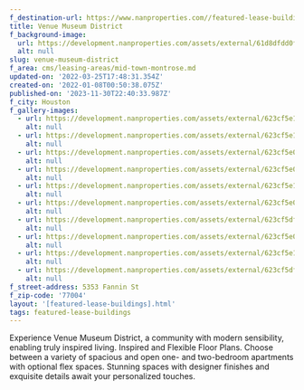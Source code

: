 ```yaml
---
f_destination-url: https://www.nanproperties.com//featured-lease-buildings/venue-museum-district
title: Venue Museum District
f_background-image:
  url: https://development.nanproperties.com/assets/external/61d8dfdd0f3d1154842935ea_thumbnailer.png
  alt: null
slug: venue-museum-district
f_area: cms/leasing-areas/mid-town-montrose.md
updated-on: '2022-03-25T17:48:31.354Z'
created-on: '2022-01-08T00:50:38.075Z'
published-on: '2023-11-30T22:40:33.987Z'
f_city: Houston
f_gallery-images:
  - url: https://development.nanproperties.com/assets/external/623cf5e16fe4b964a4b02d41_62269337efb134.42036244423.jpg
    alt: null
  - url: https://development.nanproperties.com/assets/external/623cf5e1119861cfbe918afe_622695b1c965e4.31300526378.jpg
    alt: null
  - url: https://development.nanproperties.com/assets/external/623cf5e01740de6e5f8b6198_622694ed5cb843.70989138321.jpg
    alt: null
  - url: https://development.nanproperties.com/assets/external/623cf5e09afed10f082ba93e_622694d66d5201.24825051727.jpg
    alt: null
  - url: https://development.nanproperties.com/assets/external/623cf5e19afed1567d2ba93f_622694bb1581e3.02056400130.jpg
    alt: null
  - url: https://development.nanproperties.com/assets/external/623cf5e0eb49042a408881aa_6226948f5d9201.07870182284.jpg
    alt: null
  - url: https://development.nanproperties.com/assets/external/623cf5dfa2d3c7cb7cf0d10f_62269435945aa6.06694832783.jpg
    alt: null
  - url: https://development.nanproperties.com/assets/external/623cf5e02d6a84413aacc72c_622693ed1afd53.73130008138.jpg
    alt: null
  - url: https://development.nanproperties.com/assets/external/623cf5e15eb0037aa000a757_6226938fa24eb0.46900870464.jpg
    alt: null
  - url: https://development.nanproperties.com/assets/external/623cf5dfb1a21e62e36485f5_62269379477926.95795338143.jpg
    alt: null
f_street-address: 5353 Fannin St
f_zip-code: '77004'
layout: '[featured-lease-buildings].html'
tags: featured-lease-buildings
---
```


Experience Venue Museum District, a community with modern sensibility, enabling truly inspired living. Inspired and Flexible Floor Plans. Choose between a variety of spacious and open one- and two-bedroom apartments with optional flex spaces. Stunning spaces with designer finishes and exquisite details await your personalized touches.
